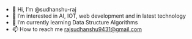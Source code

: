 - 👋 Hi, I’m @sudhanshu-raj
- 👀 I’m interested in AI, IOT, web development and in latest technology
- 🌱 I’m currently learning Data Structure Algorithms
- 📫 How to reach me rajsudhanshu9431@gmail.com

<!---
sudhanshu-raj/sudhanshu-raj is a ✨ special ✨ repository because its `README.md` (this file) appears on your GitHub profile.
You can click the Preview link to take a look at your changes.
--->
